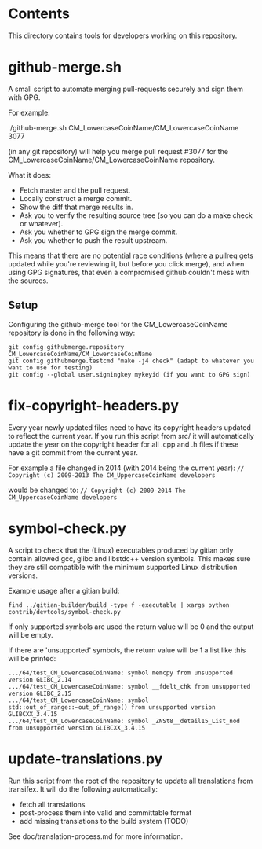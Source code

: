Contents
===========
This directory contains tools for developers working on this repository.

github-merge.sh
==================

A small script to automate merging pull-requests securely and sign them with GPG.

For example:

  ./github-merge.sh CM_LowercaseCoinName/CM_LowercaseCoinName 3077

(in any git repository) will help you merge pull request #3077 for the
CM_LowercaseCoinName/CM_LowercaseCoinName repository.

What it does:
* Fetch master and the pull request.
* Locally construct a merge commit.
* Show the diff that merge results in.
* Ask you to verify the resulting source tree (so you can do a make
check or whatever).
* Ask you whether to GPG sign the merge commit.
* Ask you whether to push the result upstream.

This means that there are no potential race conditions (where a
pullreq gets updated while you're reviewing it, but before you click
merge), and when using GPG signatures, that even a compromised github
couldn't mess with the sources.

Setup
---------
Configuring the github-merge tool for the CM_LowercaseCoinName repository is done in the following way:

    git config githubmerge.repository CM_LowercaseCoinName/CM_LowercaseCoinName
    git config githubmerge.testcmd "make -j4 check" (adapt to whatever you want to use for testing)
    git config --global user.signingkey mykeyid (if you want to GPG sign)

fix-copyright-headers.py
===========================

Every year newly updated files need to have its copyright headers updated to reflect the current year.
If you run this script from src/ it will automatically update the year on the copyright header for all
.cpp and .h files if these have a git commit from the current year.

For example a file changed in 2014 (with 2014 being the current year):
```// Copyright (c) 2009-2013 The CM_UppercaseCoinName developers```

would be changed to:
```// Copyright (c) 2009-2014 The CM_UppercaseCoinName developers```

symbol-check.py
==================

A script to check that the (Linux) executables produced by gitian only contain
allowed gcc, glibc and libstdc++ version symbols.  This makes sure they are
still compatible with the minimum supported Linux distribution versions.

Example usage after a gitian build:

    find ../gitian-builder/build -type f -executable | xargs python contrib/devtools/symbol-check.py 

If only supported symbols are used the return value will be 0 and the output will be empty.

If there are 'unsupported' symbols, the return value will be 1 a list like this will be printed:

    .../64/test_CM_LowercaseCoinName: symbol memcpy from unsupported version GLIBC_2.14
    .../64/test_CM_LowercaseCoinName: symbol __fdelt_chk from unsupported version GLIBC_2.15
    .../64/test_CM_LowercaseCoinName: symbol std::out_of_range::~out_of_range() from unsupported version GLIBCXX_3.4.15
    .../64/test_CM_LowercaseCoinName: symbol _ZNSt8__detail15_List_nod from unsupported version GLIBCXX_3.4.15

update-translations.py
=======================

Run this script from the root of the repository to update all translations from transifex.
It will do the following automatically:

- fetch all translations
- post-process them into valid and committable format
- add missing translations to the build system (TODO)

See doc/translation-process.md for more information.

